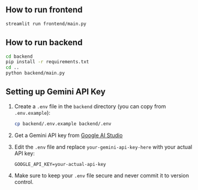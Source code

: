 ## How to run frontend

```sh
streamlit run frontend/main.py
```

## How to run backend

```sh
cd backend
pip install -r requirements.txt
cd ..
python backend/main.py
```

## Setting up Gemini API Key

1. Create a `.env` file in the `backend` directory (you can copy from `.env.example`):
   ```sh
   cp backend/.env.example backend/.env
   ```

2. Get a Gemini API key from [Google AI Studio](https://makersuite.google.com/app/apikey)

3. Edit the `.env` file and replace `your-gemini-api-key-here` with your actual API key:
   ```
   GOOGLE_API_KEY=your-actual-api-key
   ```

4. Make sure to keep your `.env` file secure and never commit it to version control.
